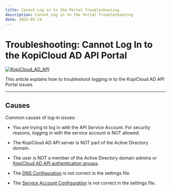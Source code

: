 ```yaml
---
title: Cannot Log in to the Portal Troubleshooting
description: Cannot Log in to the Portal Troubleshooting
date: 2023-05-14
---
```


# Troubleshooting: Cannot Log In to the KopiCloud AD API Portal
[![KopiCloud_AD_API](https://img.shields.io/badge/kopiCloud_ad-v1.0+-blueviolet.svg)](https://www.kopicloud-ad-api.com)

This article explains how to troubleshoot logging in to the KopiCloud AD API Portal issues.

----

## Causes

Common causes of log-in issues:

- You are trying to log in with the API Service Account. For security reasons, logging in with the service account is NOT allowed.

- The KopiCloud AD API server is NOT part of the Active Directory domain.

- The user is NOT a member of the Active Directory domain admins or [KopiCloud AD API authentication groups](../security/matrix.md).

- The [DNS Configuration](../settings/dns-config.md) is not correct in the settings file.

- The [Service Account Configuration](../settings/service-account.md) is not correct in the settings file.

